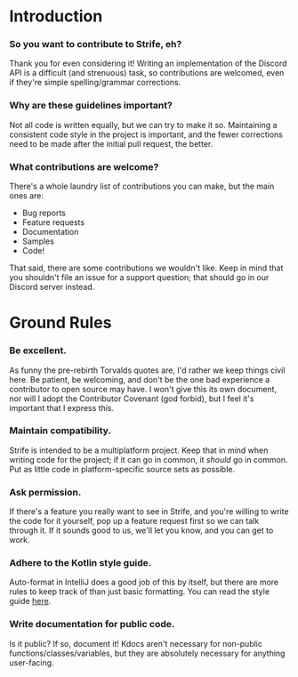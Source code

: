 # Introduction

### So you want to contribute to Strife, eh?

Thank you for even considering it! Writing an implementation of the Discord API is a difficult (and strenuous) task, 
so contributions are welcomed, even if they're simple spelling/grammar corrections. 

### Why are these guidelines important?

Not all code is written equally, but we can try to make it so. Maintaining a consistent code style in the project is important, and the fewer corrections need to be made after the initial pull request, the better.

### What contributions are welcome?

There's a whole laundry list of contributions you can make, but the main ones are:
- Bug reports
- Feature requests
- Documentation
- Samples
- Code!

That said, there are some contributions we wouldn't like. Keep in mind that you shouldn't file an issue for a support question; that should go in our Discord server instead.

# Ground Rules
### Be excellent.

As funny the pre-rebirth Torvalds quotes are, I'd rather we keep things civil here. Be patient, be welcoming, and don't be the one bad experience a contributor to open source may have. I won't give this its own document, nor will I adopt the Contributor Covenant (god forbid), but I feel it's important that I express this.

### Maintain compatibility.

Strife is intended to be a multiplatform project. Keep that in mind when writing code for the project; if it can go in common, it *should* go in common. Put as little code in platform-specific source sets as possible.

### Ask permission.

If there's a feature you really want to see in Strife, and you're willing to write the code for it yourself, pop up a feature request first so we can talk through it. If it sounds good to us, we'll let you know, and you can get to work.

### Adhere to the Kotlin style guide.

Auto-format in IntelliJ does a good job of this by itself, but there are more rules to keep track of than just basic formatting. You can read the style guide [here](https://kotlinlang.org/docs/reference/coding-conventions.html).

### Write documentation for public code.

Is it public? If so, document it! Kdocs aren't necessary for non-public functions/classes/variables, but they are 
absolutely necessary for anything user-facing.
